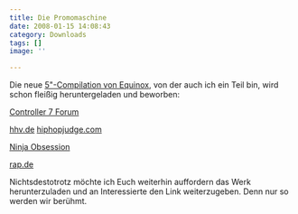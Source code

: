 ```yaml
---
title: Die Promomaschine
date: 2008-01-15 14:08:43
category: Downloads
tags: []
image: ''

---
```


Die neue [5"-Compilation von Equinox](http://www.e-q-x.net/eqx013/eqx013.htm), von der auch ich ein Teil bin, wird schon fleißig heruntergeladen und beworben:  

  

[Controller 7 Forum](http://www.controller7.com/forum/viewtopic.php?t=1570)  

[hhv.de](http://community.hhv.de/magazin/) [hiphopjudge.com](http://www.hiphopjudge.com/news/equinox-records-prasentiert-die-weltweit-erste-5-serie)  

[Ninja Obsession](http://www.timec.net/ninjatune/)  

[rap.de](http://rap.de/news/3146)  

  

Nichtsdestotrotz möchte ich Euch weiterhin auffordern das Werk herunterzuladen und an Interessierte den Link weiterzugeben. Denn nur so werden wir berühmt.
